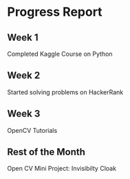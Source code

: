 # Progress Report
## Week 1
Completed Kaggle Course on Python 

## Week 2
Started solving problems on HackerRank

## Week 3
OpenCV Tutorials
## Rest of the Month
Open CV Mini Project: Invisibilty Cloak

